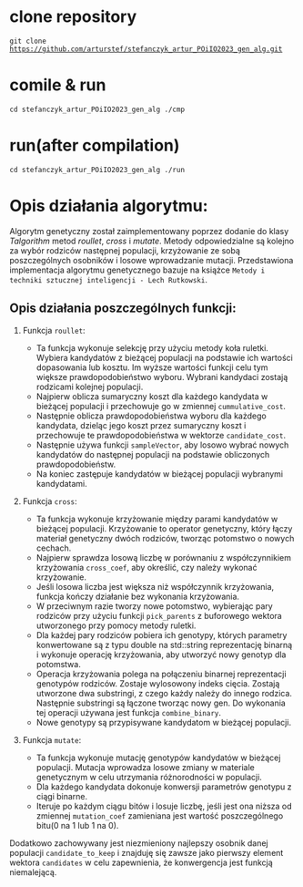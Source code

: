 # clone repository
<code>git clone https://github.com/arturstef/stefanczyk_artur_POiIO2023_gen_alg.git</code>
# comile & run
<code>cd stefanczyk_artur_POiIO2023_gen_alg
./cmp</code>
# run(after compilation)
<code>cd stefanczyk_artur_POiIO2023_gen_alg
./run</code>

# Opis działania algorytmu:

Algorytm genetyczny został zaimplementowany poprzez dodanie do klasy _Talgorithm_ metod _roullet_, _cross_ i _mutate_. Metody odpowiedzialne są kolejno za wybór rodziców
następnej populacji, krzyżowanie ze sobą poszczególnych osobników i losowe wprowadzanie mutacji. Przedstawiona implementacja algorytmu genetycznego bazuje na 
książce `Metody i techniki sztucznej inteligencji - Lech Rutkowski`.

## Opis działania poszczególnych funkcji:

1. Funkcja `roullet`:
   - Ta funkcja wykonuje selekcję przy użyciu metody koła ruletki. Wybiera kandydatów z bieżącej populacji na podstawie ich wartości dopasowania lub kosztu. Im wyższe wartości funkcji celu tym większe prawdopodobieństwo wyboru. Wybrani kandydaci zostają rodzicami kolejnej populacji.
   - Najpierw oblicza sumaryczny koszt dla każdego kandydata w bieżącej populacji i przechowuje go w zmiennej `cummulative_cost`.
   - Następnie oblicza prawdopodobieństwa wyboru dla każdego kandydata, dzieląc jego koszt przez sumaryczny koszt i przechowuje te prawdopodobieństwa w wektorze `candidate_cost`.
   - Następnie używa funkcji `sampleVector`, aby losowo wybrać nowych kandydatów do następnej populacji na podstawie obliczonych prawdopodobieństw.
   - Na koniec zastępuje kandydatów w bieżącej populacji wybranymi kandydatami.

2. Funkcja `cross`:
   - Ta funkcja wykonuje krzyżowanie między parami kandydatów w bieżącej populacji. Krzyżowanie to operator genetyczny, który łączy materiał genetyczny dwóch rodziców, tworząc potomstwo o nowych cechach.
   - Najpierw sprawdza losową liczbę w porównaniu z współczynnikiem krzyżowania `cross_coef`, aby określić, czy należy wykonać krzyżowanie.
   - Jeśli losowa liczba jest większa niż współczynnik krzyżowania, funkcja kończy działanie bez wykonania krzyżowania.
   - W przeciwnym razie tworzy nowe potomstwo, wybierając pary rodziców przy użyciu funkcji `pick_parents` z buforowego wektora utworzonego przy pomocy metody ruletki.
   - Dla każdej pary rodziców pobiera ich genotypy, których parametry konwertowane są z typu double na std::string reprezentację binarną i wykonuje operację krzyżowania, aby utworzyć nowy genotyp dla potomstwa.
   - Operacja krzyżowania polega na połączeniu binarnej reprezentacji genotypów rodziców. Zostaje wylosowony indeks cięcia. Zostają utworzone dwa substringi, z czego każdy należy do innego rodzica. Następnie substringi są łączone tworząc nowy gen. Do wykonania tej operacji używana jest funkcja `combine_binary`.
   - Nowe genotypy są przypisywane kandydatom w bieżącej populacji.

3. Funkcja `mutate`:
   - Ta funkcja wykonuje mutację genotypów kandydatów w bieżącej populacji. Mutacja wprowadza losowe zmiany w materiale genetycznym w celu utrzymania różnorodności w populacji.
   - Dla każdego kandydata dokonuje konwersji parametrów genotypu z ciągi binarne. 
   - Iteruje po każdym ciągu bitów i losuje liczbę, jeśli jest ona niższa od zmiennej `mutation_coef` zamieniana jest wartość poszczególnego bitu(0 na 1 lub 1 na 0).

Dodatkowo zachowywany jest niezmieniony najlepszy osobnik danej populacji `candidate_to_keep` i znajduję się zawsze jako pierwszy element wektora `candidates` w celu zapewnienia, że konwergencja jest funkcją niemalejącą.
